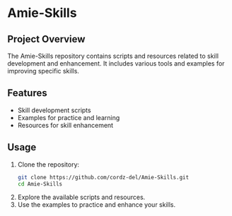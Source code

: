 # Amie-Skills

## Project Overview

The Amie-Skills repository contains scripts and resources related to skill development and enhancement. It includes various tools and examples for improving specific skills.

## Features

- Skill development scripts
- Examples for practice and learning
- Resources for skill enhancement

## Usage

1. Clone the repository:
   ```bash
   git clone https://github.com/cordz-del/Amie-Skills.git
   cd Amie-Skills
   ```
2. Explore the available scripts and resources.
3. Use the examples to practice and enhance your skills.
